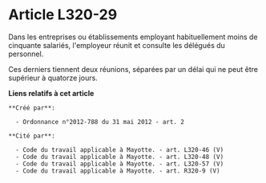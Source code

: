 # Article L320-29

Dans les entreprises ou établissements employant habituellement moins de cinquante salariés, l'employeur réunit et consulte
les délégués du personnel.

Ces derniers tiennent deux réunions, séparées par un délai qui ne peut être supérieur à quatorze jours.

**Liens relatifs à cet article**

	**Créé par**:

	  - Ordonnance n°2012-788 du 31 mai 2012 - art. 2

	**Cité par**:

	  - Code du travail applicable à Mayotte. - art. L320-46 (V)
	  - Code du travail applicable à Mayotte. - art. L320-48 (V)
	  - Code du travail applicable à Mayotte. - art. L320-57 (V)
	  - Code du travail applicable à Mayotte. - art. R320-9 (V)
